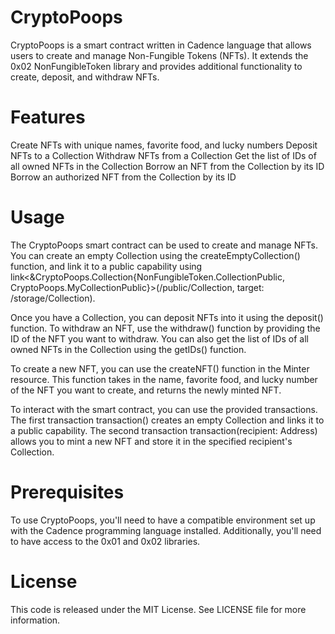 # CryptoPoops
CryptoPoops is a smart contract written in Cadence language that allows users to create and manage Non-Fungible Tokens (NFTs). It extends the 0x02 NonFungibleToken library and provides additional functionality to create, deposit, and withdraw NFTs.

# Features
Create NFTs with unique names, favorite food, and lucky numbers
Deposit NFTs to a Collection
Withdraw NFTs from a Collection
Get the list of IDs of all owned NFTs in the Collection
Borrow an NFT from the Collection by its ID
Borrow an authorized NFT from the Collection by its ID

# Usage
The CryptoPoops smart contract can be used to create and manage NFTs. You can create an empty Collection using the createEmptyCollection() function, and link it to a public capability using link<&CryptoPoops.Collection{NonFungibleToken.CollectionPublic, CryptoPoops.MyCollectionPublic}>(/public/Collection, target: /storage/Collection).

Once you have a Collection, you can deposit NFTs into it using the deposit() function. To withdraw an NFT, use the withdraw() function by providing the ID of the NFT you want to withdraw. You can also get the list of IDs of all owned NFTs in the Collection using the getIDs() function.

To create a new NFT, you can use the createNFT() function in the Minter resource. This function takes in the name, favorite food, and lucky number of the NFT you want to create, and returns the newly minted NFT.

To interact with the smart contract, you can use the provided transactions. The first transaction transaction() creates an empty Collection and links it to a public capability. The second transaction transaction(recipient: Address) allows you to mint a new NFT and store it in the specified recipient's Collection.

# Prerequisites
To use CryptoPoops, you'll need to have a compatible environment set up with the Cadence programming language installed. Additionally, you'll need to have access to the 0x01 and 0x02 libraries.

# License
This code is released under the MIT License. See LICENSE file for more information.